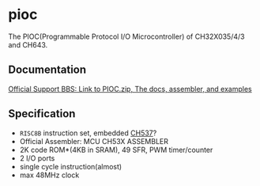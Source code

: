 # pioc

The PIOC(Programmable Protocol I/O Microcontroller) of CH32X035/4/3 and CH643.

## Documentation

[Official Support BBS: Link to PIOC.zip, The docs, assembler, and examples](https://www.wch.cn/bbs/thread-111140-1.html)

## Specification

- `RISC8B` instruction set, embedded [CH537]?
- Official Assembler: MCU CH53X ASSEMBLER
- 2K code ROM*(4KB in SRAM), 49 SFR, PWM timer/counter
- 2 I/O ports
- single cycle instruction(almost)
- max 48MHz clock

[CH537]: https://www.wch-ic.com/products/CH537.html

